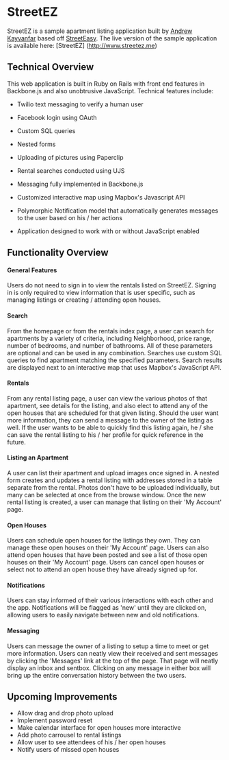 # StreetEZ

StreetEZ is a sample apartment listing application built by [Andrew Kayvanfar](https://www.andrewkayvanfar.com) based off [StreetEasy](http://www.streeteasy.com).  The live version of the sample application is available here: [StreetEZ] (http://www.streetez.me)

## Technical Overview

This web application is built in Ruby on Rails with front end features in Backbone.js and also unobtrusive JavaScript.  Technical features include:

* Twilio text messaging to verify a human user
* Facebook login using OAuth
* Custom SQL queries
* Nested forms
* Uploading of pictures using Paperclip
* Rental searches conducted using UJS
* Messaging fully implemented in Backbone.js
* Customized interactive map using Mapbox's Javascript API
* Polymorphic Notification model that automatically generates messages to the user based on his / her actions

* Application designed to work with or without JavaScript enabled

## Functionality Overview

#### General Features

Users do not need to sign in to view the rentals listed on StreetEZ. Signing in is only required to view information that is user specific, such as managing listings or creating / attending open houses.

#### Search

From the homepage or from the rentals index page, a user can search for apartments by a variety of criteria, including Neighborhood, price range, number of bedrooms, and number of bathrooms. All of these parameters are optional and can be used in any combination. Searches use custom SQL queries to find apartment matching the specified parameters. Search results are displayed next to an interactive map that uses Mapbox's JavaScript API.

#### Rentals

From any rental listing page, a user can view the various photos of that apartment, see details for the listing, and also elect to attend any of the open houses that are scheduled for that given listing. Should the user want more information, they can send a message to the owner of the listing as well. If the user wants to be able to quickly find this listing again, he / she can save the rental listing to his / her profile for quick reference in the future.

#### Listing an Apartment

A user can list their apartment and upload images once signed in. A nested form creates and updates a rental listing with addresses stored in a table separate from the rental. Photos don't have to be uploaded individually, but many can be selected at once from the browse window. Once the new rental listing is created, a user can manage that listing on their 'My Account' page.

#### Open Houses

Users can schedule open houses for the listings they own. They can manage these open houses on their 'My Account' page. Users can also attend open houses that have been posted and see a list of those open houses on their 'My Account' page. Users can cancel open houses or select not to attend an open house they have already signed up for.

#### Notifications

Users can stay informed of their various interactions with each other and the app. Notifications will be flagged as 'new' until they are clicked on, allowing users to easily navigate between new and old notifications.


#### Messaging

Users can message the owner of a listing to setup a time to meet or get more information. Users can neatly view their received and sent messages by clicking the 'Messages' link at the top of the page. That page will neatly display an inbox and sentbox. Clicking on any message in either box will bring up the entire conversation history between the two users.


## Upcoming Improvements

* Allow drag and drop photo upload
* Implement password reset
* Make calendar interface for open houses more interactive
* Add photo carrousel to rental listings
* Allow user to see attendees of his / her open houses
* Notify users of missed open houses